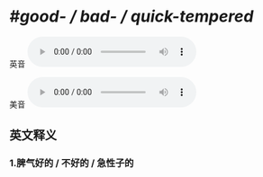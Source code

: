 # ***\#good- / bad- / quick-tempered*** 
英音
<audio src="./media/good-tempered, bad-tempered, quick-tempered1_AAC.aac" controls="controls"></audio>

美音
<audio src="./media/good-tempered, bad-tempered,quick-tempered2_AAC.aac" controls="controls"></audio>



  

英文释义
---
### 1.**脾气好的 / 不好的 / 急性子的**  


